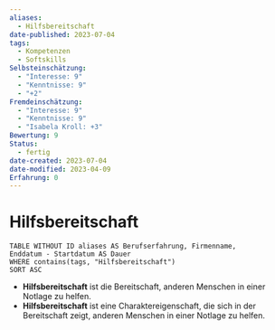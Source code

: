 ```yaml
---
aliases:
  - Hilfsbereitschaft
date-published: 2023-07-04
tags:
  - Kompetenzen
  - Softskills
Selbsteinschätzung:
  - "Interesse: 9"
  - "Kenntnisse: 9"
  - "+2"
Fremdeinschätzung:
  - "Interesse: 9"
  - "Kenntnisse: 9"
  - "Isabela Kroll: +3"
Bewertung: 9
Status:
  - fertig
date-created: 2023-07-04
date-modified: 2023-04-09
Erfahrung: 0
---
```

# Hilfsbereitschaft

```dataview
TABLE WITHOUT ID aliases AS Berufserfahrung, Firmenname,
Enddatum - Startdatum AS Dauer
WHERE contains(tags, "Hilfsbereitschaft")
SORT ASC
```

- **Hilfsbereitschaft** ist die Bereitschaft, anderen Menschen in einer Notlage zu helfen.
- **Hilfsbereitschaft** ist eine Charaktereigenschaft, die sich in der Bereitschaft zeigt, anderen Menschen in einer Notlage zu helfen.
